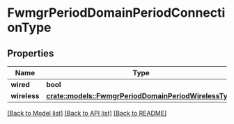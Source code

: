 # FwmgrPeriodDomainPeriodConnectionType

## Properties

Name | Type | Description | Notes
------------ | ------------- | ------------- | -------------
**wired** | **bool** |  |
**wireless** | [**crate::models::FwmgrPeriodDomainPeriodWirelessType**](fwmgr.domain.WirelessType.md) |  |

[[Back to Model list]](./README.md#documentation-for-models) [[Back to API list]](./README.md#documentation-for-api-endpoints) [[Back to README]](../README.md)
